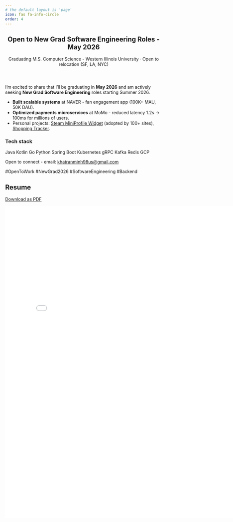 ```yaml
---
# the default layout is 'page'
icon: fas fa-info-circle
order: 4
---
```


<section class="max-w-3xl mx-auto p-6 bg-white/80 dark:bg-gray-900/60 rounded-2xl shadow-md">
  <header class="mb-4">
    <h2 class="text-2xl font-semibold leading-tight">Open to New Grad Software Engineering Roles - May 2026</h2>
    <p class="mt-1 text-sm text-gray-600 dark:text-gray-300">Graduating M.S. Computer Science - Western Illinois University · Open to relocation (SF, LA, NYC)</p>
  </header>

  <p class="text-base mb-4">I’m excited to share that I’ll be graduating in <strong>May 2026</strong> and am actively seeking <strong>New Grad Software Engineering</strong> roles starting Summer 2026.</p>

  <ul class="list-disc pl-5 space-y-2 mb-4 text-gray-800 dark:text-gray-200">
    <li><strong>Built scalable systems</strong> at NAVER - fan engagement app (100K+ MAU, 50K DAU).</li>
    <li><strong>Optimized payments microservices</strong> at MoMo - reduced latency 1.2s → 100ms for millions of users.</li>
    <li>Personal projects: <a href="https://github.com/gamer2810/steam-miniprofile" target="_blank" rel="noopener noreferrer" class="text-sky-600 hover:underline">Steam MiniProfile Widget</a> (adopted by 100+ sites), <a href="https://shopping.k3k.dev" target="_blank" rel="noopener noreferrer" class="text-sky-600 hover:underline">Shopping Tracker</a>.</li>
  </ul>

  <div class="mb-4">
    <h3 class="text-sm font-medium text-gray-700 dark:text-gray-300 mb-2">Tech stack</h3>
    <p class="flex flex-wrap gap-2">
      <span class="px-2 py-1 bg-gray-100 dark:bg-gray-800 rounded-full text-sm">Java</span>
      <span class="px-2 py-1 bg-gray-100 dark:bg-gray-800 rounded-full text-sm">Kotlin</span>
      <span class="px-2 py-1 bg-gray-100 dark:bg-gray-800 rounded-full text-sm">Go</span>
      <span class="px-2 py-1 bg-gray-100 dark:bg-gray-800 rounded-full text-sm">Python</span>
      <span class="px-2 py-1 bg-gray-100 dark:bg-gray-800 rounded-full text-sm">Spring Boot</span>
      <span class="px-2 py-1 bg-gray-100 dark:bg-gray-800 rounded-full text-sm">Kubernetes</span>
      <span class="px-2 py-1 bg-gray-100 dark:bg-gray-800 rounded-full text-sm">gRPC</span>
      <span class="px-2 py-1 bg-gray-100 dark:bg-gray-800 rounded-full text-sm">Kafka</span>
      <span class="px-2 py-1 bg-gray-100 dark:bg-gray-800 rounded-full text-sm">Redis</span>
      <span class="px-2 py-1 bg-gray-100 dark:bg-gray-800 rounded-full text-sm">GCP</span>
    </p>
  </div>

  <footer class="pt-4 border-t border-gray-100 dark:border-gray-800 flex flex-col sm:flex-row sm:items-center sm:justify-between">
    <p class="text-sm text-gray-600 dark:text-gray-400 mb-3 sm:mb-0">Open to connect - email: <a href="mailto:khatranminh98us@gmail.com" class="text-sky-600 hover:underline">khatranminh98us@gmail.com</a></p>
    <div class="text-sm text-gray-700 dark:text-gray-300">
      <span class="mr-2">#OpenToWork</span>
      <span class="mr-2">#NewGrad2026</span>
      <span class="mr-2">#SoftwareEngineering</span>
      <span>#Backend</span>
    </div>
  </footer>
</section>



## Resume

<a href="../assets/resume/mktran-resume-summer2026.pdf" download="mktran_resume.pdf">Download as PDF</a>

<div>
<embed 
  frameBorder="0"
  scrolling="auto"
  height="1000px"
  width="800px"
  type="application/pdf"
  src="../assets/resume/mktran-resume-summer2026.pdf"
  alt="Resume PDF preview"
>
</embed>
